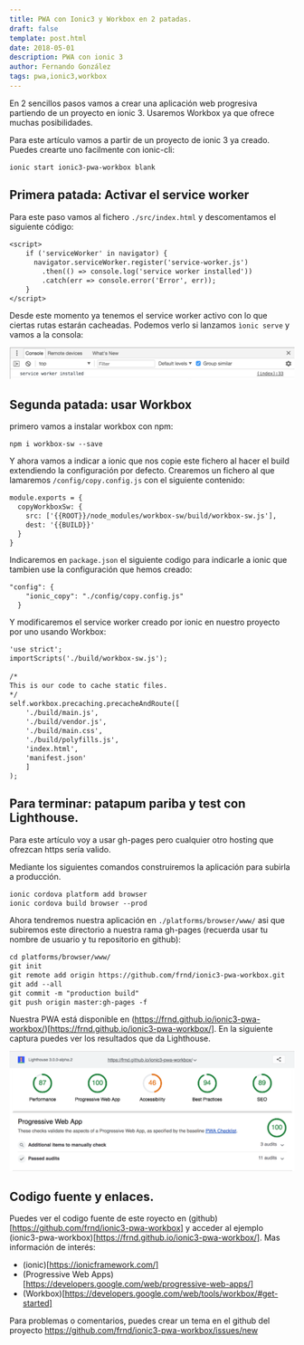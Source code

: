 ```yaml
---
title: PWA con Ionic3 y Workbox en 2 patadas.
draft: false
template: post.html
date: 2018-05-01
description: PWA con ionic 3
author: Fernando González
tags: pwa,ionic3,workbox
---
```


En 2 sencillos pasos vamos a crear una aplicación web progresiva partiendo de un proyecto en ionic 3. Usaremos Workbox ya que ofrece muchas posibilidades.

<!-- more -->

Para este artículo vamos a partir de un proyecto de ionic 3 ya creado. Puedes crearte uno facilmente con ionic-cli:

```
ionic start ionic3-pwa-workbox blank
```

## Primera patada: Activar el service worker

Para este paso vamos al fichero `./src/index.html` y descomentamos el siguiente código:

```
<script>
    if ('serviceWorker' in navigator) {
      navigator.serviceWorker.register('service-worker.js')
        .then(() => console.log('service worker installed'))
        .catch(err => console.error('Error', err));
    }
</script>

```

Desde este momento ya tenemos el service worker activo con lo que ciertas rutas estarán cacheadas. Podemos verlo si lanzamos `ìonic serve` y vamos a la consola:


![service worker installed](/images/2018/05/pwa-ionic3-workbox-1.png "service worker installed")


## Segunda patada: usar Workbox

primero vamos a instalar workbox con npm:

```
npm i workbox-sw --save
```

Y ahora vamos a indicar a ionic que nos copie este fichero al hacer el build extendiendo la configuración por defecto. Crearemos un fichero al que lamaremos `/config/copy.config.js` con el siguiente contenido:

```
module.exports = {
  copyWorkboxSw: {
    src: ['{{ROOT}}/node_modules/workbox-sw/build/workbox-sw.js'],
    dest: '{{BUILD}}'
  }
}

```

Indicaremos en `package.json` el siguiente codigo para indicarle a ionic que tambien use la configuración que hemos creado:

```
"config": {
    "ionic_copy": "./config/copy.config.js"
  }
```

Y modificaremos el service worker creado por ionic en nuestro proyecto por uno usando Workbox:

```
'use strict';
importScripts('./build/workbox-sw.js');

/*
This is our code to cache static files.
*/
self.workbox.precaching.precacheAndRoute([
    './build/main.js',
    './build/vendor.js',
    './build/main.css',
    './build/polyfills.js',
    'index.html',
    'manifest.json'
    ]
);
```

## Para terminar: patapum pariba y test con Lighthouse.

Para este artículo voy a usar gh-pages pero cualquier otro hosting que ofrezcan https sería valido.

Mediante los siguientes comandos construiremos la aplicación para subirla a producción.

```
ionic cordova platform add browser
ionic cordova build browser --prod
```

Ahora tendremos nuestra aplicación en  `./platforms/browser/www/` asi que subiremos este directorio a nuestra rama gh-pages (recuerda usar tu nombre de usuario y tu repositorio en github):

```
cd platforms/browser/www/
git init
git remote add origin https://github.com/frnd/ionic3-pwa-workbox.git
git add --all
git commit -m "production build"
git push origin master:gh-pages -f
```

Nuestra PWA está disponible en (https://frnd.github.io/ionic3-pwa-workbox/)[https://frnd.github.io/ionic3-pwa-workbox/]. En la siguiente captura puedes ver los resultados que da Lighthouse.

![Resultados Lighthouse](/images/2018/05/pwa-ionic3-workbox-2.png "Resultados Lighthouse")

## Codigo fuente y enlaces.

Puedes ver el codigo fuente de este royecto en (github)[https://github.com/frnd/ionic3-pwa-workbox] y acceder al ejemplo (ionic3-pwa-workbox)[https://frnd.github.io/ionic3-pwa-workbox/]. Mas información de interés:

* (ionic)[https://ionicframework.com/]
* (Progressive Web Apps)[https://developers.google.com/web/progressive-web-apps/]
* (Workbox)[https://developers.google.com/web/tools/workbox/#get-started]

Para problemas o comentarios, puedes crear un tema en el github del proyecto https://github.com/frnd/ionic3-pwa-workbox/issues/new